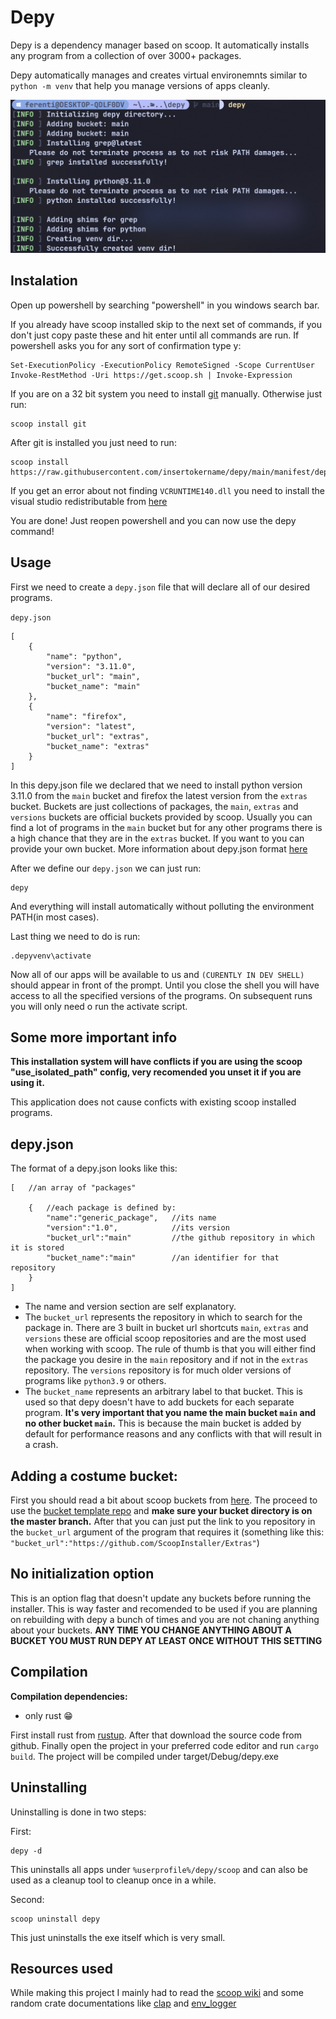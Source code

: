 # Depy

Depy is a dependency manager based on scoop. It automatically installs any program from a collection of over 3000+ packages.

Depy automatically manages and creates virtual environemnts similar to `python -m venv` that help you manage versions of apps cleanly.

![alt text](depy.PNG)

## Instalation

Open up powershell by searching "powershell" in you windows search bar.

If you already have scoop installed skip to the next set of commands, if you don't just copy paste these and hit enter until all commands are run. If powershell asks you for any sort of confirmation type y:
```
Set-ExecutionPolicy -ExecutionPolicy RemoteSigned -Scope CurrentUser
Invoke-RestMethod -Uri https://get.scoop.sh | Invoke-Expression
```

If you are on a 32 bit system you need to install [git](https://git-scm.com/downloads) manually. Otherwise just run:

```
scoop install git
```

After git is installed you just need to run:
```
scoop install https://raw.githubusercontent.com/insertokername/depy/main/manifest/depy.json
```

If you get an error about not finding `VCRUNTIME140.dll` you need to install the visual studio redistributable from [here](https://learn.microsoft.com/en-us/cpp/windows/latest-supported-vc-redist?view=msvc-170#visual-studio-2015-2017-2019-and-2022) 

You are done! Just reopen powershell and you can now use the depy command!

## Usage

First we need to create a `depy.json` file that will declare all of our desired programs.

`depy.json`
```
[
    {
        "name": "python",
        "version": "3.11.0",
        "bucket_url": "main",
        "bucket_name": "main"
    },
    {
        "name": "firefox",
        "version": "latest",
        "bucket_url": "extras",
        "bucket_name": "extras"
    }
]
```

In this depy.json file we declared that we need to install python version 3.11.0 from the `main` bucket and firefox the latest version from the `extras` bucket. Buckets are just collections of packages, the `main`, `extras` and `versions` buckets are official buckets provided by scoop. Usually you can find a lot of programs in the `main` bucket but for any other programs there is a high chance that they are in the `extras` bucket. If you want to you can provide your own bucket. More information about depy.json format [here](#depyjson)

After we define our `depy.json` we can just run:
```
depy
``` 
And everything will install automatically without polluting the environment PATH(in most cases).

Last thing we need to do is run:
```
.depyvenv\activate
```
Now all of our apps will be available to us and `(CURENTLY IN DEV SHELL)` should appear in front of the prompt. Until you close the shell you will have access to all the specified versions of the programs. On subsequent runs you will only need o run the activate script.

## Some more important info

**This installation system will have conflicts if you are using the scoop "use_isolated_path" config, very recomended you unset it if you are using it.**

This application does not cause conficts with existing scoop installed programs.

## depy.json

The format of a depy.json looks like this:

```
[   //an array of "packages"
    
    {   //each package is defined by:
        "name":"generic_package",   //its name
        "version":"1.0",            //its version
        "bucket_url":"main"         //the github repository in which it is stored
        "bucket_name":"main"        //an identifier for that repository
    }
]
```

- The name and version section are self explanatory. 
- The `bucket_url` represents the repository in which to search for the package in. There are 3 built in bucket url shortcuts `main`, `extras` and `versions` these are official scoop repositories and are the most used when working with scoop. The rule of thumb is that you will either find the package you desire in the `main` repository and if not in the `extras` repository. The `versions` repository is for much older versions of programs like `python3.9` or others. 
- The `bucket_name` represents an arbitrary label to that bucket. This is used so that depy doesn't have to add buckets for each separate program. **It's very important that you name the main bucket `main` and no other bucket `main`.** This is because the main bucket is added by default for performance reasons and any conflicts with that will result in a crash.

## Adding a costume bucket:

First you should read a bit about scoop buckets from [here](https://github.com/ScoopInstaller/Scoop/wiki/Buckets). The proceed to use the [bucket template repo](https://github.com/ScoopInstaller/BucketTemplate) and **make sure your bucket directory is on the master branch.** After that you can just put the link to you repository in the `bucket_url` argument of the program that requires it (something like this: `"bucket_url":"https://github.com/ScoopInstaller/Extras"`)

## No initialization option

This is an option flag that doesn't update any buckets before running the installer. This is way faster and recomended to be used if you are planning on rebuilding with depy a bunch of times and you are not chaning anything about your buckets. **ANY TIME YOU CHANGE ANYTHING ABOUT A BUCKET YOU MUST RUN DEPY AT LEAST ONCE WITHOUT THIS SETTING**

## Compilation

**Compilation dependencies:**
- only rust 😁

First install rust from [rustup](https://rustup.rs/). After that download the source code from github. Finally open the project in your preferred code editor and run `cargo build`. The project will be compiled under target/Debug/depy.exe

## Uninstalling

Uninstalling is done in two steps:

First:
```
depy -d
```
This uninstalls all apps under `%userprofile%/depy/scoop` and can also be used as a cleanup tool to cleanup once in a while.

Second:
```
scoop uninstall depy
```
This just uninstalls the exe itself which is very small.

## Resources used
While making this project I mainly had to read the [scoop wiki](https://github.com/ScoopInstaller/Main/tree/) and some random crate documentations like [clap](https://docs.rs/clap/latest/clap/) and [env_logger](https://docs.rs/env_logger/latest/env_logger/)
